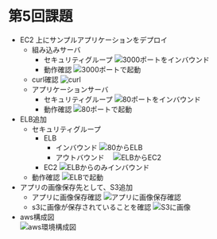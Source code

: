 # 第5回課題
- EC2 上にサンプルアプリケーションをデプロイ
  - 組み込みサーバ
    - セキュリティグループ
     ![3000ポートをインバウンド](images/lecture05/SGFor3000.png)
    - 動作確認
     ![3000ポートで起動](images/lecture05/rails3000.png)
  - curl確認
   ![curl](images/lecture05/curl.png)
  - アプリケーションサーバ
    - セキュリティグループ
     ![80ポートをインバウンド](images/lecture05/SGFor80.png)
    - 動作確認
     ![80ポートで起動](images/lecture05/rails80.png)
- ELB追加
  - セキュリティグループ
    - ELB
      - インバウンド
       ![80からELB](images/lecture05/ELBSGinbound.png)
      - アウトバウンド
      　![ELBからEC2](images/lecture05/ELBSGoutbound.png)
    - EC2
     ![ELBからのみインバウンド](images/lecture05/SGForELB.png)
  - 動作確認
   ![ELBで起動](images/lecture05/railsELB.png)
- アプリの画像保存先として、S3追加
  - アプリに画像保存確認
   ![アプリに画像保存確認](images/lecture05/pictureSave.png)
  - s3に画像が保存されていることを確認
   ![S3に画像](images/lecture05/s3Picture.png)
- aws構成図  
 ![aws環境構成図](images/lecture05/awsDesign.png)
